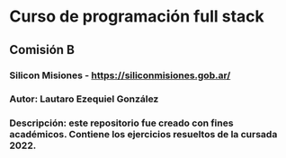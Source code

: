 # Curso de programación full stack

## Comisión B



### Silicon Misiones - https://siliconmisiones.gob.ar/ 

### Autor: Lautaro Ezequiel González
### Descripción: este repositorio fue creado con fines académicos. Contiene los ejercicios resueltos de la cursada 2022.
